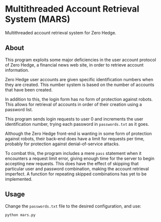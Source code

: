 # Multithreaded Account Retrieval System (MARS)

Multithreaded account retrieval system for Zero Hedge.

## About

This program exploits some major deficiencies in the user account protocol of Zero Hedge, a financial news web site, in order to retrieve account information.

Zero Hedge user accounts are given specific identification numbers when they are created. This number system is based on the number of accounts that have been created.

In addition to this, the login form has no form of protection against robots. This allows for retrieval of accounts in order of their creation using a password list.

This program sends login requests to user 0 and increments the user identification number, trying each password in `passwords.txt` as it goes.

Although the Zero Hedge front-end is wanting in some form of protection against robots, their back-end does have a limit for requests per time, probably for protection against denial-of-service attacks.

To combat this, the program includes a mere `pass` statement when it encounters a request limit error, giving enough time for the server to begin accepting new requests. This does have the effect of skipping that particular user and password combination, making the account retrieval imperfect. A function for repeating skipped combinations has yet to be implemented.

## Usage

Change the `passwords.txt` file to the desired configuration, and use:

`python mars.py`
